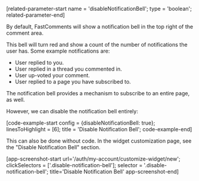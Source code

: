 [related-parameter-start name = 'disableNotificationBell'; type = 'boolean'; related-parameter-end]

By default, FastComments will show a notification bell in the top right of the comment area.

This bell will turn red and show a count of the number of notifications the user has. Some example notifications are:

- User replied to you.
- User replied in a thread you commented in.
- User up-voted your comment.
- User replied to a page you have subscribed to.

The notification bell provides a mechanism to subscribe to an entire page, as well.

However, we can disable the notification bell entirely:

[code-example-start config = {disableNotificationBell: true}; linesToHighlight = [6]; title = 'Disable Notification Bell'; code-example-end]

This can also be done without code. In the widget customization page, see the "Disable Notification Bell" section.

[app-screenshot-start url='/auth/my-account/customize-widget/new'; clickSelectors = ['.disable-notification-bell']; selector = '.disable-notification-bell'; title='Disable Notification Bell' app-screenshot-end]
